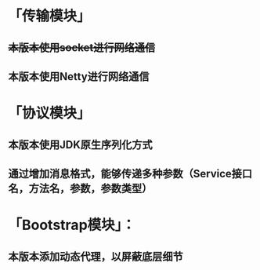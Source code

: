 # 「传输模块」
## ~~本版本使用socket进行网络通信~~
## 本版本使用Netty进行网络通信
# 「协议模块」
## 本版本使用JDK原生序列化方式
## 通过增加消息格式，能够传递多种参数（Service接口名，方法名，参数，参数类型）
# 「Bootstrap模块」：
## 本版本添加动态代理，以屏蔽底层细节


